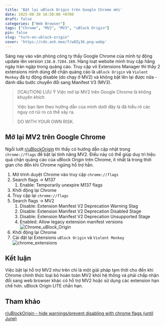 ```yaml
---
title: 'Bật lại uBlock Origin trên Google Chrome mới'
date: 2025-08-30 16:50:00 +0700
draft: false 
categories: ["Web Browser"]
tags: ["Chrome", "MV2", "MV3", "uBlock Origin"]
pin: false
slug: "turn-on-ublock-origin"
cover: 'https://cdn.anh.moe/f/wOZy1K.png-webp'
---
```


Sáng nay vào văn phòng công ty thấy Google Chrome của mình tự động update lên version `138.0.7204.169`. Hàng loạt website mình truy cập hằng ngày tràn ngập trong quảng cáo. Truy cập vô Extensions Manager thì thấy 2 extensions mình dùng để chặn quảng cáo là `uBlock Origin` và `Violent Monkey` đã tự động disable (do chạy ở MV2) và không bật lên lại được nữa - đánh dấu bước chuyển đổi sang Manifest V3 (MV3).

>[!CAUTION] LƯU Ý
>Việc mở lại MV2 trên Google Chrome là không khuyến khích
>
>Việc bạn làm theo hướng dẫn của mình dưới đây là đã hiểu rõ các nguy cơ rủi ro có thể xảy ra.
>
>DO WITH YOUR OWN RISK.

## Mở lại MV2 trên Google Chrome
Ngồi lướt [r/uBlockOrigin](https://www.reddit.com/r/uBlockOrigin) thì thấy có hướng dẫn cập nhật trong `chrome://flags` để bật lại tính năng MV2. Điều này có thể giúp duy trì hiệu quả chặn quảng cáo của uBlock Origin trên Chrome, ít nhất là trong thời gian cho đến khi Chrome ngừng hổ trợ hẳn.

1. Mở trình duyệt Chrome vào truy cập `chrome://flags`
2. Search flags → M137 
    1. Enable: Temporarily unexpire M137 flags
3. Khởi động lại Chrome
4. Truy cập lại `chrome://flags`
5. Search flags → MV2
    1. Disable: Extension Manifest V2 Deprecation Warning Stag
    2. Disable: Extension Manifest V2 Deprecation Disabled Stage
    3. Disable: Extension Manifest V2 Deprecation Unsupported Stage
    4. Enabled: Allow legacy extension manifest versions
    ![Chrome_uBlock_Origin](https://cdn.anh.moe/f/6Oj2m8bm.jpg-webp)
6. Khởi động lại Chrome
7. Cài đặt lại Extensions `uBlock Origin` và `Violent Monkey`
![chrome_extensions](https://cdn.anh.moe/f/7BLzq6.jpg-webp)

## Kết luận
Việc bật lại hỗ trợ MV2 như trên chỉ là một giải pháp tạm thời cho đến khi Chrome chính thức loại bỏ hoàn toàn MV2 khỏi hệ thống và phải chấp nhận đổi sang web browser khác có hổ trợ MV2 hoặc sử dụng các extension hạn chế hơn. uBlock Origin LITE chẳn hạn. 

## Tham khảo
[r/uBlockOrigin - hide warnings/prevent disabling with chrome flags (until June)](https://www.reddit.com/r/uBlockOrigin/comments/1itw1bz/end_of_support_for_ubo_on_chrome_chromium/)